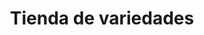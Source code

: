 ---
title: "Tienda de variedades"
url: /ciudad-satelite/tienda-de-variedades-calle-32-b/
shop: Lebensmittel
---